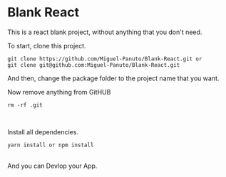 # Blank React
This is a react blank project, without anything that you don't need.<br />

To start, clone this project.

```
git clone https://github.com/Miguel-Panuto/Blank-React.git or 
git clone git@github.com:Miguel-Panuto/Blank-React.git
```

And then, change the package folder to the project name that you want. <br />

Now remove anything from GitHUB
```
rm -rf .git
```

<br />

Install all dependencies.

```
yarn install or npm install
```

<br />
And you can Devlop your App.